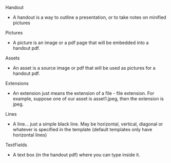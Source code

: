 Handout
* A handout is a way to outline a presentation, or to take notes on minified pictures

Pictures
* A picture is an image or a pdf page that will be embedded into a handout pdf.

Assets
* An asset is a source image or pdf that will be used as pictures for a handout pdf.

Extensions
* An extension just means the extension of a file - file extension. For example, suppose one of our asset is asset1.jpeg, then the extension is jpeg.

Lines
* A line... just a simple black line. May be horizontal, vertical, diagonal or whatever is specified in the template (default templates only have horizontal lines)

TextFields
* A text box (in the handout pdf) where you can type inside it.
